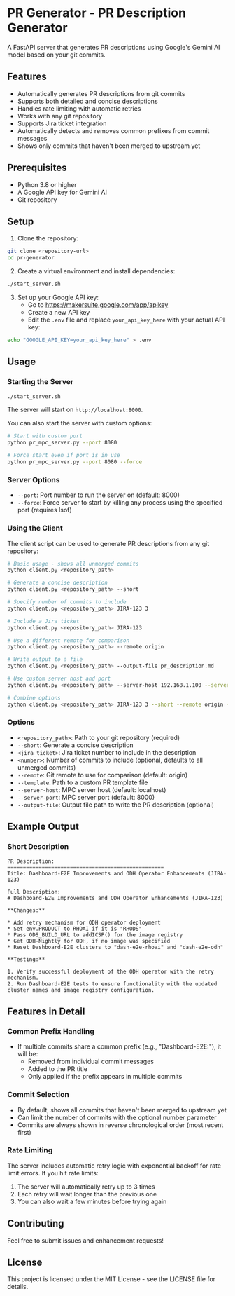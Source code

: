 # PR Generator - PR Description Generator

A FastAPI server that generates PR descriptions using Google's Gemini AI model based on your git commits.

## Features

- Automatically generates PR descriptions from git commits
- Supports both detailed and concise descriptions
- Handles rate limiting with automatic retries
- Works with any git repository
- Supports Jira ticket integration
- Automatically detects and removes common prefixes from commit messages
- Shows only commits that haven't been merged to upstream yet

## Prerequisites

- Python 3.8 or higher
- A Google API key for Gemini AI
- Git repository

## Setup

1. Clone the repository:
```bash
git clone <repository-url>
cd pr-generator
```

2. Create a virtual environment and install dependencies:
```bash
./start_server.sh
```

3. Set up your Google API key:
   - Go to https://makersuite.google.com/app/apikey
   - Create a new API key
   - Edit the `.env` file and replace `your_api_key_here` with your actual API key:
```bash
echo "GOOGLE_API_KEY=your_api_key_here" > .env
```

## Usage

### Starting the Server

```bash
./start_server.sh
```

The server will start on `http://localhost:8000`.

You can also start the server with custom options:
```bash
# Start with custom port
python pr_mpc_server.py --port 8080

# Force start even if port is in use
python pr_mpc_server.py --port 8080 --force
```

### Server Options

- `--port`: Port number to run the server on (default: 8000)
- `--force`: Force server to start by killing any process using the specified port (requires lsof)

### Using the Client

The client script can be used to generate PR descriptions from any git repository:

```bash
# Basic usage - shows all unmerged commits
python client.py <repository_path>

# Generate a concise description
python client.py <repository_path> --short

# Specify number of commits to include
python client.py <repository_path> JIRA-123 3

# Include a Jira ticket
python client.py <repository_path> JIRA-123

# Use a different remote for comparison
python client.py <repository_path> --remote origin

# Write output to a file
python client.py <repository_path> --output-file pr_description.md

# Use custom server host and port
python client.py <repository_path> --server-host 192.168.1.100 --server-port 8080

# Combine options
python client.py <repository_path> JIRA-123 3 --short --remote origin --output-file pr_description.md
```

### Options

- `<repository_path>`: Path to your git repository (required)
- `--short`: Generate a concise description
- `<jira_ticket>`: Jira ticket number to include in the description
- `<number>`: Number of commits to include (optional, defaults to all unmerged commits)
- `--remote`: Git remote to use for comparison (default: origin)
- `--template`: Path to a custom PR template file
- `--server-host`: MPC server host (default: localhost)
- `--server-port`: MPC server port (default: 8000)
- `--output-file`: Output file path to write the PR description (optional)

## Example Output

### Short Description
```
PR Description:
==================================================
Title: Dashboard-E2E Improvements and ODH Operator Enhancements (JIRA-123)

Full Description:
# Dashboard-E2E Improvements and ODH Operator Enhancements (JIRA-123)

**Changes:**

* Add retry mechanism for ODH operator deployment
* Set env.PRODUCT to RHOAI if it is "RHODS"
* Pass ODS_BUILD_URL to addICSP() for the image registry
* Get ODH-Nightly for ODH, if no image was specified
* Reset Dashboard-E2E clusters to "dash-e2e-rhoai" and "dash-e2e-odh"

**Testing:**

1. Verify successful deployment of the ODH operator with the retry mechanism.
2. Run Dashboard-E2E tests to ensure functionality with the updated cluster names and image registry configuration.
```

## Features in Detail

### Common Prefix Handling
- If multiple commits share a common prefix (e.g., "Dashboard-E2E:"), it will be:
  - Removed from individual commit messages
  - Added to the PR title
  - Only applied if the prefix appears in multiple commits

### Commit Selection
- By default, shows all commits that haven't been merged to upstream yet
- Can limit the number of commits with the optional number parameter
- Commits are always shown in reverse chronological order (most recent first)

### Rate Limiting

The server includes automatic retry logic with exponential backoff for rate limit errors. If you hit rate limits:
1. The server will automatically retry up to 3 times
2. Each retry will wait longer than the previous one
3. You can also wait a few minutes before trying again

## Contributing

Feel free to submit issues and enhancement requests!

## License

This project is licensed under the MIT License - see the LICENSE file for details.